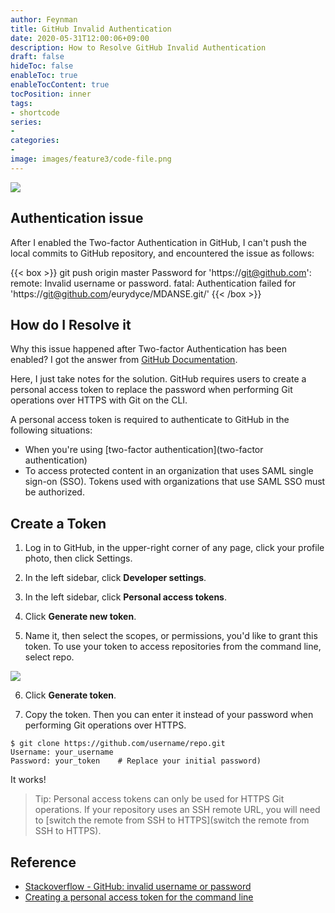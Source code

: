 ```yaml
---
author: Feynman
title: GitHub Invalid Authentication
date: 2020-05-31T12:00:06+09:00
description: How to Resolve GitHub Invalid Authentication
draft: false
hideToc: false
enableToc: true
enableTocContent: true
tocPosition: inner
tags:
- shortcode
series:
-
categories:
-
image: images/feature3/code-file.png
---
```


![](https://pek3b.qingstor.com/kubesphere-docs/png/20200531225922.png)

## Authentication issue

After I enabled the Two-factor Authentication in GitHub, I can't push the local commits to GitHub repository, and  encountered the issue as follows:

{{< box >}}
git push origin master
Password for 'https://git@github.com':
remote: Invalid username or password.
fatal: Authentication failed for 'https://git@github.com/eurydyce/MDANSE.git/'
{{< /box >}}

## How do I Resolve it

Why this issue happened after Two-factor Authentication has been enabled? I got the answer from [GitHub Documentation](https://help.github.com/en/github/authenticating-to-github/creating-a-personal-access-token-for-the-command-line).

Here, I just take notes for the solution. GitHub requires users to create a personal access token to replace the password when performing Git operations over HTTPS with Git on the CLI.

A personal access token is required to authenticate to GitHub in the following situations:

- When you're using [two-factor authentication](two-factor authentication)
- To access protected content in an organization that uses SAML single sign-on (SSO). Tokens used with organizations that use SAML SSO must be authorized.

## Create a Token

1. Log in to GitHub, in the upper-right corner of any page, click your profile photo, then click Settings.

2. In the left sidebar, click **Developer settings**.

3. In the left sidebar, click **Personal access tokens**.

4. Click **Generate new token**.

5. Name it, then select the scopes, or permissions, you'd like to grant this token. To use your token to access repositories from the command line, select repo.

![](https://pek3b.qingstor.com/kubesphere-docs/png/20200531222847.png)

6. Click **Generate token**.

7. Copy the token. Then you can enter it instead of your password when performing Git operations over HTTPS.

```
$ git clone https://github.com/username/repo.git
Username: your_username
Password: your_token    # Replace your initial password)
```

It works!

> Tip: Personal access tokens can only be used for HTTPS Git operations. If your repository uses an SSH remote URL, you will need to [switch the remote from SSH to HTTPS](switch the remote from SSH to HTTPS).

## Reference

- [Stackoverflow - GitHub: invalid username or password](https://stackoverflow.com/questions/29297154/github-invalid-username-or-password)
- [Creating a personal access token for the command line](https://help.github.com/en/github/authenticating-to-github/creating-a-personal-access-token-for-the-command-line)
